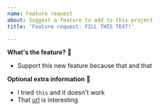 ```yaml
---
name: Feature request
about: Suggest a feature to add to this project
title: 'Feature request: FILL THIS TEXT!'

---
```


**What's the feature?** 🧐

- Support this new feature because that and that

**Optional extra information** 🚀

- I tried `this` and it doesn't work
- That [url](https://github.com/qdm12/REPONAME_GITHUB) is interesting
